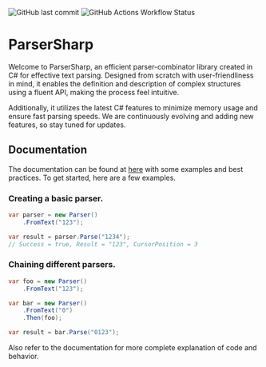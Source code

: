 ![GitHub last commit](https://img.shields.io/github/last-commit/AnmolSinha1201/ParserSharp?style=flat-square)
![GitHub Actions Workflow Status](https://img.shields.io/github/actions/workflow/status/AnmolSinha1201/ParserSharp/Test.yml?branch=main&style=flat-square)



# ParserSharp
Welcome to ParserSharp, an efficient parser-combinator library created in C# for effective text parsing. Designed from scratch with user-friendliness in mind, it enables the definition and description of complex structures using a fluent API, making the process feel intuitive.

Additionally, it utilizes the latest C# features to minimize memory usage and ensure fast parsing speeds. We are continuously evolving and adding new features, so stay tuned for updates.

## Documentation
The documentation can be found at [here](https://github.com/AnmolSinha1201/ParserSharp/wiki) with some examples and best practices. To get started, here are a few examples.

### Creating a basic parser.
```cs
var parser = new Parser()
    .FromText("123");

var result = parser.Parse("1234");
// Success = true, Result = "123", CursorPosition = 3
```
### Chaining different parsers.
```cs
var foo = new Parser()
	.FromText("123");

var bar = new Parser()
	.FromText("0")
	.Then(foo);

var result = bar.Parse("0123");
```

Also refer to the documentation for more complete explanation of code and behavior.